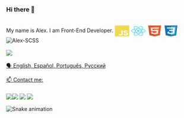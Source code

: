 ### Hi there 👋


<div style="display: inline_block"><br>
  My name is Alex. I am Front-End Developer.
  <img align="center" alt="Alex-Js" height="30" width="40" src="https://raw.githubusercontent.com/devicons/devicon/master/icons/javascript/javascript-plain.svg">
  <img align="center" alt="Alex-React" height="30" width="40" src="https://raw.githubusercontent.com/devicons/devicon/master/icons/react/react-original.svg">
  <img align="center" alt="Alex-HTML" height="30" width="40" src="https://raw.githubusercontent.com/devicons/devicon/master/icons/html5/html5-original.svg">
  <img align="center" alt="Alex-CSS" height="30" width="40" src="https://raw.githubusercontent.com/devicons/devicon/master/icons/css3/css3-original.svg">
  <img align="center" alt="Alex-SCSS" height="30" width="40"  src="https://cdn.jsdelivr.net/gh/devicons/devicon/icons/sass/sass-original.svg" />
          
</div><br>

<div align="left">
  <a href="https://github.com/TrueAlexander">
  <img height="180em"  src="https://github-readme-stats.vercel.app/api/top-langs/?username=TrueAlexander&layout=compact&langs_count=7&theme=dracula"/>
</div>

🗣️  English, Español, Português, Русский

📫 Contact me: 

###
<div> 
  <a href = "mailto:caminante.msk@gmail.com"><img src="https://img.shields.io/badge/-Gmail-%23333?style=for-the-badge&logo=gmail&logoColor=white" target="_blank"></a   
   <a href="https://wa.me/5521967261434" target="_blank"><img src="https://img.shields.io/badge/WhatsApp-25D366?style=for-the-badge&logo=whatsapp&logoColor=white" target="_blank"></a>
  <a href="https://t.me/True_Alexander" target="_blank"><img src="https://img.shields.io/badge/Telegram-2CA5E0?style=for-the-badge&logo=telegram&logoColor=white" target="_blank"></a>
   <a href="https://www.linkedin.com/in/linkedin.com/in/alexander-shliakhov-a954b6198" target="_blank"><img src="https://img.shields.io/badge/-LinkedIn-%230077B5?style=for-the-badge&logo=linkedin&logoColor=white" target="_blank"></a>
  
  

 ![Snake animation](https://github.com/TrueAlexander/TrueAlexander/blob/output/github-contribution-grid-snake.svg)
 
</div>

